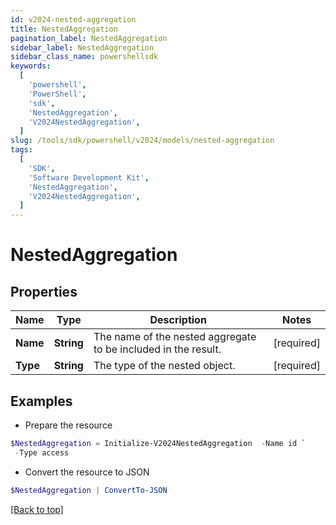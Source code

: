 ```yaml
---
id: v2024-nested-aggregation
title: NestedAggregation
pagination_label: NestedAggregation
sidebar_label: NestedAggregation
sidebar_class_name: powershellsdk
keywords:
  [
    'powershell',
    'PowerShell',
    'sdk',
    'NestedAggregation',
    'V2024NestedAggregation',
  ]
slug: /tools/sdk/powershell/v2024/models/nested-aggregation
tags:
  [
    'SDK',
    'Software Development Kit',
    'NestedAggregation',
    'V2024NestedAggregation',
  ]
---
```


# NestedAggregation

## Properties

| Name | Type | Description | Notes |
| --- | --- | --- | --- |
| **Name** | **String** | The name of the nested aggregate to be included in the result. | [required] |
| **Type** | **String** | The type of the nested object. | [required] |

## Examples

- Prepare the resource

```powershell
$NestedAggregation = Initialize-V2024NestedAggregation  -Name id `
 -Type access
```

- Convert the resource to JSON

```powershell
$NestedAggregation | ConvertTo-JSON
```

[[Back to top]](#)
